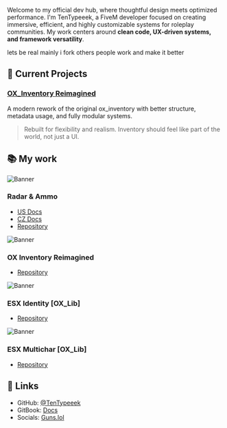 Welcome to my official dev hub, where thoughtful design meets optimized performance. I'm TenTypeeek, a FiveM developer focused on creating immersive, efficient, and highly customizable systems for roleplay communities. My work centers around **clean code, UX-driven systems, and framework versatility**.

lets be real mainly i fork others people work and make it better


## 🔧 Current Projects

### [OX\_Inventory Reimagined](https://github.com/TenTypeeek/ox_inventory_reimagined)

A modern rework of the original ox_inventory with better structure, metadata usage, and fully modular systems.

> Rebuilt for flexibility and realism. Inventory should feel like part of the world, not just a UI.


## 📚 My work

![Banner](https://i.imgur.com/7hBHUP6.png) <!-- Radar & Ammo -->

### Radar & Ammo
* [US Docs](https://tentypeeek.gitbook.io/undv/script/radar-and-ammo)
* [CZ Docs](https://tentypeeek.gitbook.io/undv/cz/script/radar-and-ammo)
* [Repository](https://github.com/TenTypeeek/TPK-radarammo)


![Banner](https://i.imgur.com/mpRfuDC.png) <!-- Ox_Inventory Reimagined -->

### OX Inventory Reimagined
* [Repository](https://github.com/TenTypeeek/ox_inventory_reimagined)


![Banner](https://i.imgur.com/WeTcuws.png) <!-- ESX_Identity -->

### ESX Identity [OX_Lib] 
* [Repository](https://github.com/TenTypeeek/ox_inventory_reimagined/releases/tag/release)


![Banner](https://i.imgur.com/4fZrPLv.png) <!-- ESX_Multichar -->

### ESX Multichar [OX_Lib]
* [Repository](https://github.com/TenTypeeek/esx_multichar)


## 🤝 Links

* GitHub: [@TenTypeeek](https://github.com/TenTypeeek)
* GitBook: [Docs](https://tentypeeek.gitbook.io/undv/)
* Socials: [Guns.lol](https://guns.lol/tentypeeek)